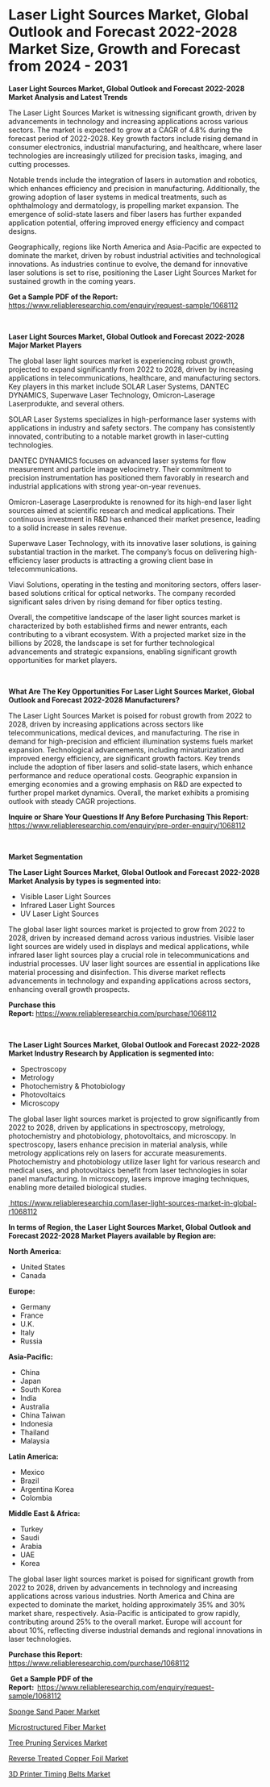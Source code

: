<p><h1>Laser Light Sources Market, Global Outlook and Forecast 2022-2028 Market Size, Growth and Forecast from 2024 - 2031</h1></p><p><strong>Laser Light Sources Market, Global Outlook and Forecast 2022-2028 Market Analysis and Latest Trends</strong></p>
<p><p>The Laser Light Sources Market is witnessing significant growth, driven by advancements in technology and increasing applications across various sectors. The market is expected to grow at a CAGR of 4.8% during the forecast period of 2022-2028. Key growth factors include rising demand in consumer electronics, industrial manufacturing, and healthcare, where laser technologies are increasingly utilized for precision tasks, imaging, and cutting processes.</p><p>Notable trends include the integration of lasers in automation and robotics, which enhances efficiency and precision in manufacturing. Additionally, the growing adoption of laser systems in medical treatments, such as ophthalmology and dermatology, is propelling market expansion. The emergence of solid-state lasers and fiber lasers has further expanded application potential, offering improved energy efficiency and compact designs.</p><p>Geographically, regions like North America and Asia-Pacific are expected to dominate the market, driven by robust industrial activities and technological innovations. As industries continue to evolve, the demand for innovative laser solutions is set to rise, positioning the Laser Light Sources Market for sustained growth in the coming years.</p></p>
<p><strong>Get a Sample PDF of the Report:&nbsp;</strong> <a href="https://www.reliableresearchiq.com/enquiry/request-sample/1068112">https://www.reliableresearchiq.com/enquiry/request-sample/1068112</a></p>
<p>&nbsp;</p>
<p><strong>Laser Light Sources Market, Global Outlook and Forecast 2022-2028 Major Market Players</strong></p>
<p><p>The global laser light sources market is experiencing robust growth, projected to expand significantly from 2022 to 2028, driven by increasing applications in telecommunications, healthcare, and manufacturing sectors. Key players in this market include SOLAR Laser Systems, DANTEC DYNAMICS, Superwave Laser Technology, Omicron-Laserage Laserprodukte, and several others.</p><p>SOLAR Laser Systems specializes in high-performance laser systems with applications in industry and safety sectors. The company has consistently innovated, contributing to a notable market growth in laser-cutting technologies. </p><p>DANTEC DYNAMICS focuses on advanced laser systems for flow measurement and particle image velocimetry. Their commitment to precision instrumentation has positioned them favorably in research and industrial applications with strong year-on-year revenues.</p><p>Omicron-Laserage Laserprodukte is renowned for its high-end laser light sources aimed at scientific research and medical applications. Their continuous investment in R&D has enhanced their market presence, leading to a solid increase in sales revenue.</p><p>Superwave Laser Technology, with its innovative laser solutions, is gaining substantial traction in the market. The company’s focus on delivering high-efficiency laser products is attracting a growing client base in telecommunications.</p><p>Viavi Solutions, operating in the testing and monitoring sectors, offers laser-based solutions critical for optical networks. The company recorded significant sales driven by rising demand for fiber optics testing.</p><p>Overall, the competitive landscape of the laser light sources market is characterized by both established firms and newer entrants, each contributing to a vibrant ecosystem. With a projected market size in the billions by 2028, the landscape is set for further technological advancements and strategic expansions, enabling significant growth opportunities for market players.</p></p>
<p>&nbsp;</p>
<p><strong>What Are The Key Opportunities For Laser Light Sources Market, Global Outlook and Forecast 2022-2028 Manufacturers?</strong></p>
<p><p>The Laser Light Sources Market is poised for robust growth from 2022 to 2028, driven by increasing applications across sectors like telecommunications, medical devices, and manufacturing. The rise in demand for high-precision and efficient illumination systems fuels market expansion. Technological advancements, including miniaturization and improved energy efficiency, are significant growth factors. Key trends include the adoption of fiber lasers and solid-state lasers, which enhance performance and reduce operational costs. Geographic expansion in emerging economies and a growing emphasis on R&D are expected to further propel market dynamics. Overall, the market exhibits a promising outlook with steady CAGR projections.</p></p>
<p><strong>Inquire or Share Your Questions If Any Before Purchasing This Report:</strong> <a href="https://www.reliableresearchiq.com/enquiry/pre-order-enquiry/1068112">https://www.reliableresearchiq.com/enquiry/pre-order-enquiry/1068112</a></p>
<p>&nbsp;</p>
<p><strong>Market Segmentation</strong></p>
<p><strong>The Laser Light Sources Market, Global Outlook and Forecast 2022-2028 Market Analysis by types is segmented into:</strong></p>
<p><ul><li>Visible Laser Light Sources</li><li>Infrared Laser Light Sources</li><li>UV Laser Light Sources</li></ul></p>
<p><p>The global laser light sources market is projected to grow from 2022 to 2028, driven by increased demand across various industries. Visible laser light sources are widely used in displays and medical applications, while infrared laser light sources play a crucial role in telecommunications and industrial processes. UV laser light sources are essential in applications like material processing and disinfection. This diverse market reflects advancements in technology and expanding applications across sectors, enhancing overall growth prospects.</p></p>
<p><strong>Purchase this Report:&nbsp;</strong><a href="https://www.reliableresearchiq.com/purchase/1068112">https://www.reliableresearchiq.com/purchase/1068112</a></p>
<p>&nbsp;</p>
<p><strong>The Laser Light Sources Market, Global Outlook and Forecast 2022-2028 Market Industry Research by Application is segmented into:</strong></p>
<p><ul><li>Spectroscopy</li><li>Metrology</li><li>Photochemistry & Photobiology</li><li>Photovoltaics</li><li>Microscopy</li></ul></p>
<p><p>The global laser light sources market is projected to grow significantly from 2022 to 2028, driven by applications in spectroscopy, metrology, photochemistry and photobiology, photovoltaics, and microscopy. In spectroscopy, lasers enhance precision in material analysis, while metrology applications rely on lasers for accurate measurements. Photochemistry and photobiology utilize laser light for various research and medical uses, and photovoltaics benefit from laser technologies in solar panel manufacturing. In microscopy, lasers improve imaging techniques, enabling more detailed biological studies.</p></p>
<p><a href="https://www.reliableresearchiq.com/laser-light-sources-market-in-global-r1068112">&nbsp;https://www.reliableresearchiq.com/laser-light-sources-market-in-global-r1068112</a></p>
<p><strong>In terms of Region, the Laser Light Sources Market, Global Outlook and Forecast 2022-2028 Market Players available by Region are:</strong></p>
<p>
    <p> <strong> North America: </strong>
        <ul>
            <li>United States</li>
            <li>Canada</li>
        </ul>
        </p> 
    <p> <strong> Europe: </strong>
        <ul>
            <li>Germany</li>
            <li>France</li>
            <li>U.K.</li>
            <li>Italy</li>
            <li>Russia</li>
        </ul>
        </p> 
    <p> <strong> Asia-Pacific: </strong>
        <ul>
            <li>China</li>
            <li>Japan</li>
            <li>South Korea</li>
            <li>India</li>
            <li>Australia</li>
            <li>China Taiwan</li>
            <li>Indonesia</li>
            <li>Thailand</li>
            <li>Malaysia</li>
        </ul>
        </p> 
    <p> <strong> Latin America: </strong>
        <ul>
            <li>Mexico</li>
            <li>Brazil</li>
            <li>Argentina Korea</li>
            <li>Colombia</li>
        </ul>
        </p> 
    <p> <strong> Middle East & Africa: </strong>
        <ul>
            <li>Turkey</li>
            <li>Saudi</li>
            <li>Arabia</li>
            <li>UAE</li>
            <li>Korea</li>
        </ul>
    </p>
    </p>
<p><p>The global laser light sources market is poised for significant growth from 2022 to 2028, driven by advancements in technology and increasing applications across various industries. North America and China are expected to dominate the market, holding approximately 35% and 30% market share, respectively. Asia-Pacific is anticipated to grow rapidly, contributing around 25% to the overall market. Europe will account for about 10%, reflecting diverse industrial demands and regional innovations in laser technologies.</p></p>
<p><strong>Purchase this Report: </strong><a href="https://www.reliableresearchiq.com/purchase/1068112">https://www.reliableresearchiq.com/purchase/1068112</a></p>
<p>&nbsp;<strong>Get a Sample PDF of the Report:&nbsp;&nbsp;</strong><a href="https://www.reliableresearchiq.com/enquiry/request-sample/1068112">https://www.reliableresearchiq.com/enquiry/request-sample/1068112</a></p>
<p><strong></strong></p>
<p><p><a href="https://www.linkedin.com/pulse/future-sponge-sand-paper-market-global-forecast-trends-2024-p1avc?trackingId=4eq5ZsU7SwKVoI851KfXjA%3D%3D">Sponge Sand Paper Market</a></p><p><a href="https://issuu.com/reportprime-2/docs/microstructured-fiber-market-size-2_1af74e91938308">Microstructured Fiber Market</a></p><p><a href="https://medium.com/@mdmasty/this-report-aims-to-deliver-an-in-depth-analysis-of-the-global-tree-pruning-services-market-49d7559d9b9f">Tree Pruning Services Market</a></p><p><a href="https://medium.com/@connor.marshall794/the-reverse-treated-copper-foil-market-research-report-provides-an-in-depth-and-up-to-date-848b45565bc7">Reverse Treated Copper Foil Market</a></p><p><a href="https://issuu.com/reportprime-2/docs/3d-printer-timing-belts-market-size_edd04d885208b9">3D Printer Timing Belts Market</a></p></p>